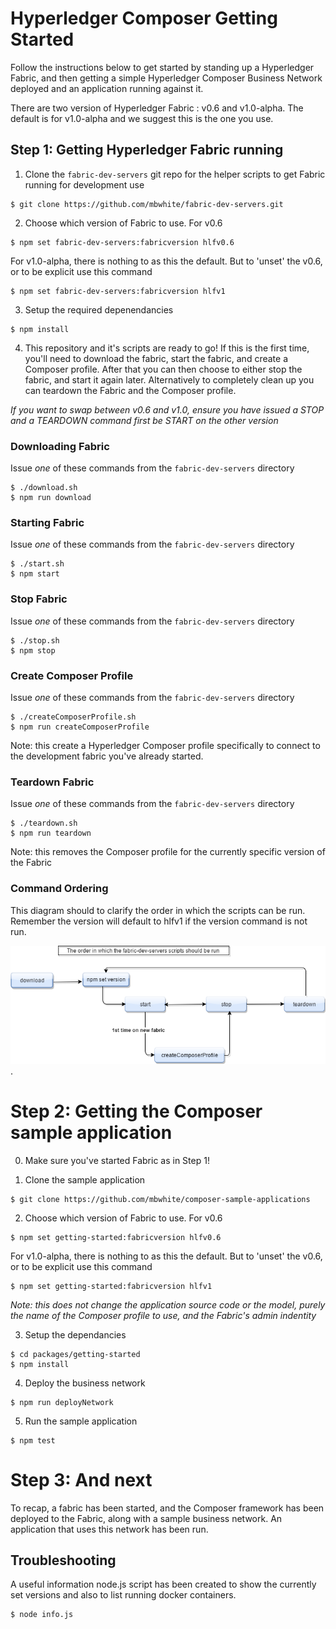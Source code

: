 # Hyperledger Composer Getting Started

Follow the instructions below to get started by standing up a Hyperledger Fabric, and then getting a simple Hyperledger Composer Business Network deployed and an application running against it. 

There are two version of Hyperledger Fabric : v0.6 and v1.0-alpha.  The default is for v1.0-alpha and we suggest this is the one you use.

## Step 1: Getting Hyperledger Fabric running

1. Clone the `fabric-dev-servers` git repo for the helper scripts to get Fabric running for development use
```
$ git clone https://github.com/mbwhite/fabric-dev-servers.git
```
2. Choose which version of Fabric to use. For v0.6
```
$ npm set fabric-dev-servers:fabricversion hlfv0.6
```

For v1.0-alpha, there is nothing to as this the default. But to 'unset' the v0.6, or to be explicit use this command

```
$ npm set fabric-dev-servers:fabricversion hlfv1
```

3. Setup the required depenendancies
```
$ npm install
```

4. This repository and it's scripts are ready to go! If this is the first time, you'll need to download the fabric, start the fabric, and create a Composer profile.  After that you can then choose to either stop the fabric, and start it again later. Alternatively to completely clean up you can teardown the Fabric and the Composer profile. 

*If you want to swap between v0.6 and v1.0, ensure you have issued a STOP and a TEARDOWN command first be START on the other version*

### Downloading Fabric

Issue _one_ of these commands from the `fabric-dev-servers` directory
```
$ ./download.sh
$ npm run download
```

### Starting Fabric

Issue _one_ of these commands from the `fabric-dev-servers` directory
```
$ ./start.sh
$ npm start
```

### Stop Fabric

Issue _one_ of these commands from the `fabric-dev-servers` directory
```
$ ./stop.sh
$ npm stop
```

### Create Composer Profile

Issue _one_ of these commands from the `fabric-dev-servers` directory
```
$ ./createComposerProfile.sh
$ npm run createComposerProfile
```

Note: this create a Hyperledger Composer profile specifically to connect to the development fabric you've already started. 

### Teardown Fabric

Issue _one_ of these commands from the `fabric-dev-servers` directory
```
$ ./teardown.sh
$ npm run teardown
```
Note: this removes the Composer profile for the currently specific version of the Fabric

### Command Ordering

This diagram should to clarify the order in which the scripts can be run.  Remember the version will default to hlfv1 if the version command is not run. 

![](CmdOrder.png).


# Step 2: Getting the Composer sample application

0. Make sure you've started Fabric as in Step 1!

1. Clone the sample application
```
$ git clone https://github.com/mbwhite/composer-sample-applications
```

2. Choose which version of Fabric to use. For v0.6
```
$ npm set getting-started:fabricversion hlfv0.6
```

For v1.0-alpha, there is nothing to as this the default. But to 'unset' the v0.6, or to be explicit use this command

```
$ npm set getting-started:fabricversion hlfv1
```

*Note: this does not change the application source code or the model, purely the name of the Composer profile to use, and the Fabric's admin indentity*

3. Setup the dependancies
```
$ cd packages/getting-started
$ npm install
```

4. Deploy the business network

```
$ npm run deployNetwork
```

5. Run the sample application 
```
$ npm test
```

# Step 3: And next
To recap, a fabric has been started, and the Composer framework has been deployed to the Fabric, along with a sample business network. 
An application that uses this network has been run.

## Troubleshooting 
A useful information node.js script has been created to show the currently set versions and also to list running docker containers. 
```
$ node info.js
```


